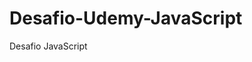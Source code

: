 # Desafio-Udemy-JavaScript
Desafio JavaScript

<!DOCTYPE html>
<html lang="en">
<head>
    <meta charset="UTF-8">
    <meta http-equiv="X-UA-Compatible" content="IE=edge">
    <meta name="viewport" content="width=device-width, initial-scale=1.0">
    <title>Exercícios de Lógia de Programação</title>
    <script>
      
       // Aqui recebemos uma nota e a quantidade de faltas e informando se o aluno é aprovado ou reprovado. 
       /*
       var nota = prompt ('Digite a nota do aluno')
       var falta = prompt ('Digite a quantidade de faltas')
       var media = 7
       var falta_total = 15

        if (nota >= media && falta <= falta_total ) {
            alert('Aluno Aprovado')

        } else {
            alert('Aluno Reprovado')
        } */
        
        // Aqui vemos que foi feito um código onde é recebido a idade e informado se ele é criança, jovem, adulto, idoso.                                         
                                                
        /*
        var idade = prompt('Informe a idade')
        
        
        if ( idade >= 0 && idade < 15 ) {
            alert('Criança')            
        } if ( idade >= 15 && idade < 30 ) {
            alert('Jovem')
        } if ( idade >= 30 && idade < 60 ) {
            alert('Adulto')
        } if ( idade > 60 ) {
            alert('Idoso')
        } */


    </script>
</head>
<body>
    
</body>
</html>
